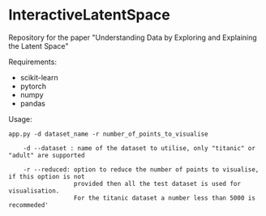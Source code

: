 # InteractiveLatentSpace

Repository for the paper "Understanding Data by Exploring and Explaining the Latent Space"

Requirements:<br>
- scikit-learn<br>
- pytorch<br>
- numpy<br>
- pandas<br>

Usage:<br>

    app.py -d dataset_name -r number_of_points_to_visualise

        -d --dataset : name of the dataset to utilise, only "titanic" or "adult" are supported  

        -r --reduced: option to reduce the number of points to visualise, if this option is not 
                      provided then all the test dataset is used for visualisation. 
                      For the titanic dataset a number less than 5000 is recommeded'
